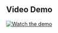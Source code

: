 ## Video Demo

[![Watch the demo](https://via.placeholder.com/640x360.png?text=Click+to+Watch+Demo)](https://drive.google.com/file/d/1j0qWc1StAbmMxuoDfbKSVjj6_j3kUDh9/view?usp=sharing)

